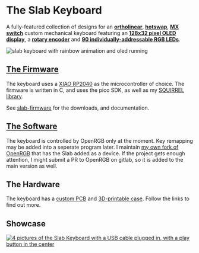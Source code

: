 # The Slab Keyboard
A fully-featured collection of designs for an [**ortholinear**](https://en.wiktionary.org/wiki/ortholinear), [**hotswap**](https://en.wikipedia.org/wiki/Keyboard_technology#Hot-swappable_keyboard), [**MX switch**](https://en.wikipedia.org/wiki/Keyboard_technology#Metal_contact) custom mechanical keyboard featuring an [**128x32 pixel OLED display**](https://en.wikipedia.org/wiki/OLED#), a [**rotary encoder**](https://en.wikipedia.org/wiki/Rotary_encoder) and [**90 individually-addressable RGB LEDs**](https://en.wikipedia.org/wiki/Light-emitting_diode#Strip).

![slab keyboard with rainbow animation and oled running](https://github.com/user-attachments/assets/d2a1c952-e986-4887-a9cd-9fdd5c0791ee)

## [The Firmware](https://github.com/headblockhead/slab-firmware)

The keyboard uses a [XIAO RP2040](https://www.seeedstudio.com/XIAO-RP2040-v1-0-p-5026.html) as the microcontroller of choice. The firmware is written in C, and uses the pico SDK, as well as my [SQUIRREL library](https://github.com/headblockhead/SQUIRREL).

See [slab-firmware](https://github.com/headblockhead/slab-firmware) for the downloads, and documentation.

## [The Software](https://github.com/headblockhead/OpenRGB)

The keyboard is controlled by OpenRGB only at the moment. Key remapping may be added into a seperate program later. I maintain [my own fork of OpenRGB](https://github.com/headblockhead/OpenRGB) that has the Slab added as a device. If the project gets enough attention, I might submit a PR to OpenRGB on gitlab, so it is added to the main version as well.

## The Hardware

The keyboard has a [custom PCB](https://github.com/headblockhead/slab-pcb) and [3D-printable case](https://github.com/headblockhead/slab-case). Follow the links to find out more.

## Showcase
[![4 pictures of the Slab Keyboard with a USB cable plugged in, with a play button in the center](https://github.com/user-attachments/assets/123dee2b-938f-46e1-b888-c03c419481f0)](https://www.youtube.com/watch?v=I5xrWIB_Eh8)

